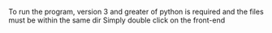 To run the program, version 3 and greater of python is required and the files must be within the same dir
Simply double click on the front-end
